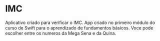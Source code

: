 # IMC
Aplicativo criado para verificar o IMC. App criado no primeiro módulo do curso de Swift para o aprendizado de fundamentos 
básicos. Voce pode escolher entre os numeros da Mega Sena e da Quina.
